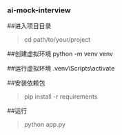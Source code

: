 ### ai-mock-interview
##进入项目目录
>cd path/to/your/project

##创建虚拟环境
python -m venv venv

##运行虚拟环境
.venv\Scripts\activate

##安装依赖包
>pip install -r requirements

##运行
>python app.py
